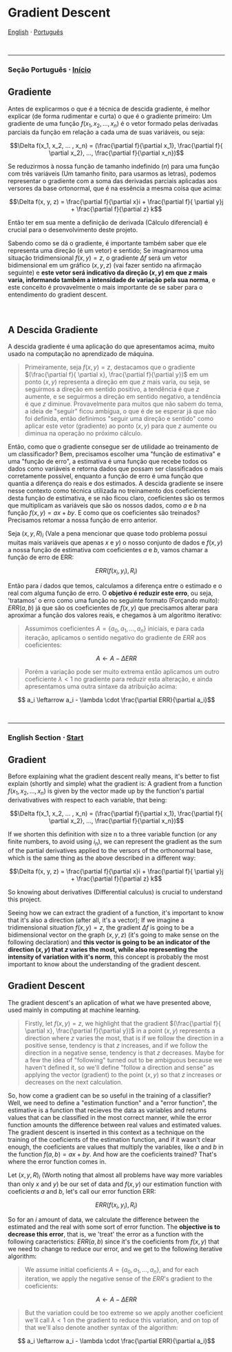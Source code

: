 # Gradient Descent

<a name="start"></a> 
[English](#lang_en) $\cdot$ [Português](#lang_pt)

<br>
<hr>

<a name="lang_pt"></a> 
### Seção Português $\cdot$ [Início](#start)
## Gradiente

Antes de explicarmos o que é a técnica de descida gradiente, é melhor explicar (de forma rudimentar e curta) o que é o gradiente primeiro: Um gradiente de uma função $f(x_1, x_2, ... , x_n)$ é o vetor formado pelas derivadas parciais da função em relação a cada uma de suas variáveis, ou seja:

$$\Delta f(x_1, x_2, ... , x_n) = (\frac{\partial f}{\partial x_1}, \frac{\partial f}{ \partial x_2}, ..., \frac{\partial f}{\partial x_n})$$

Se reduzirmos à nossa função de tamanho indefinido ($n$) para uma função com três variáveis (Um tamanho finito, para usarmos as letras), podemos representar o gradiente com a soma das derivadas parciais aplicadas aos versores da base ortonormal, que é na essência a mesma coisa que acima:

$$\Delta f(x, y, z) = \frac{\partial f}{\partial x}i + \frac{\partial f}{ \partial y}j + \frac{\partial f}{\partial z} k$$




Então ter em sua mente a definição de derivada (Cálculo diferencial) é crucial para o desenvolvimento deste projeto.

Sabendo como se dá o gradiente, é importante também saber que ele representa uma direção (é um vetor) e sentido; Se imaginarmos uma situação tridimensional $f(x,y) = z$, o gradiente $\Delta f$ será um vetor bidimensional em um gráfico $(x, y, z)$ (vai fazer sentido na afirmação seguinte) e **este vetor será indicativo da direção $(x,y)$ em que $z$ mais varia, informando também a intensidade de variação pela sua norma**, e este conceito é provavelmente o mais importante de se saber para o entendimento do gradient descent.

<br>

## A Descida Gradiente

A descida gradiente é uma aplicação do que apresentamos acima, muito usado na computação no aprendizado de máquina.

> Primeiramente, seja $f(x,y) = z$, destacamos que o gradiente $(\frac{\partial f}{ \partial x}, \frac{\partial f}{\partial y})$ em um ponto $(x,y)$ representa a direção em que $z$ mais varia, ou seja, se seguirmos a direção em sentido positivo, a tendência é que $z$ aumente, e se seguirmos a direção em sentido negativo, a tendência é que $z$ diminue. Provavelmente para muitos que não sabem do tema, a ideia de "seguir" ficou ambígua, o que é de se esperar já que não foi definida, então definimos "seguir uma direção e sentido" como aplicar este vetor (gradiente) ao ponto $(x,y)$ para que $z$ aumente ou diminua na operação no próximo cálculo.

Então, como que o gradiente consegue ser de utilidade ao treinamento de um classificador? Bem, precisamos escolher uma "função de estimativa" e uma "função de erro", a estimativa é uma função que recebe todos os dados como variáveis e retorna dados que possam ser classificados o mais corretamente possível, enquanto a função de erro é uma função que quantia a diferença do reais e dos estimados. A descida gradiente se insere nesse contexto como técnica utilizada no treinamento dos coeficientes desta função de estimativa, e se não ficou claro, coeficientes são os termos que multiplicam as variáveis que são os nossos dados, como $a$ e $b$ na função $f(x,y) = ax + by$. E como que os coeficientes são treinados? Precisamos retomar a nossa função de erro anterior.

Seja $(x, y, R)_i$ (Vale a pena mencionar que quase todo problema possui muitas mais variáveis que apenas $x$ e $y$) o nosso conjunto de dados e $f(x,y)$ a nossa função de estimativa com coeficientes $a$ e $b$, vamos chamar a função de erro de ERR:

$$ERR(f(x_i, y_i), R_i)$$

Então para $i$ dados que temos, calculamos a diferença entre o estimado e o real com alguma função de erro. O **objetivo é reduzir este erro**, ou seja, 'tratamos' o erro como uma função no seguinte formato (Forçando muito): $ERR(a, b)$ já que são os coeficientes de $f(x, y)$ que precisamos alterar para aproximar a função dos valores reais, e chegamos à um algoritmo iterativo:

> Assumimos coeficientes $A = \{a_0, a_1, ..., a_n\}$ iniciais, e para cada iteração, aplicamos o sentido negativo do gradiente de $ERR$ aos coeficientes:

$$ A \leftarrow A - \Delta ERR $$

> Porém a variação pode ser muito extrema então aplicamos um outro coeficiente $\lambda < 1$ no gradiente para reduzir esta alteração, e ainda apresentamos uma outra sintaxe da atribuição acima:

$$ a_i \leftarrow a_i - \lambda \cdot \frac{\partial ERR}{\partial a_i}$$





<br>
<hr> 

<a name="lang_en"></a>

### English Section $\cdot$ [Start](#start)

## Gradient 

Before explaining what the gradient descent really means, it's better to fist explain (shortly and simple) what the gradient is: A gradient from a function
$f(x_1, x_2, ... , x_n)$ is given by the vector made up by the function's partial derivativatives with respect to each variable, that being:

$$\Delta f(x_1, x_2, ... , x_n) = (\frac{\partial f}{\partial x_1}, \frac{\partial f}{ \partial x_2}, ..., \frac{\partial f}{\partial x_n})$$

If we shorten this definition with size n to a three variable function (or any finite numbers, to avoid using $i_n$), we can represent the gradient as the sum of the partial derivatives applied to the versors of the orthonormal base, which is the same thing as the above described in a different way:

$$\Delta f(x, y, z) = \frac{\partial f}{\partial x}i + \frac{\partial f}{ \partial y}j + \frac{\partial f}{\partial z} k$$

So knowing about derivatives (Differential calculus) is crucial to understand this project.

Seeing how we can extract the gradient of a function, it's important to know that it's also a direction (after all, it's a vector); If we imagine a tridimensional situation $f(x,y) = z$, the gradient $\Delta f$ is going to be a bidimensional vector on the graph $(x,y,z)$ (it's going to make sense on the following declaration) and **this vector is going to be an indicator of the direction $(x,y)$ that $z$ varies the most, while also representing the intensity of variation with it's norm**, this concept is probably the most important to know about the understanding of the gradient descent.

## Gradient Descent

The gradient descent's an aplication of what we have presented above, used mainly in computing at machine learning.

> Firstly, let $f(x,y) = z$, we highlight that the gradient $(\frac{\partial f}{ \partial x}, \frac{\partial f}{\partial y})$ in a point $(x,y)$ represents a direction where $z$ varies the most, that is if we follow the direction in a positive sense, tendency is that $z$ increases, and if we follow the direction in a negative sense, tendency is that $z$ decreases. Maybe for a few the idea of "following" turned out to be ambiguous because we haven't defined it, so we'll define "follow a direction and sense" as applying the vector (gradient) to the point $(x,y)$ so that $z$ increases or decreases on the next calculation.

So, how come a gradient can be so useful in the training of a classifier? Well, we need to define a "estimation function" and a "error function", the estimative is a function that recieves the data as variables and returns values that can be classified in the most correct manner, while the error function amounts the difference between real values and estimated values. The gradient descent is inserted in this context as a technique on the training of the coeficients of the estimation function, and if it wasn't clear enough, the coeficients are values that multiply the variables, like $a$ and $b$ in the function $f(a, b) = ax + by$. And how are the coeficients trained? That's where the error function comes in.

Let $(x, y, R)_i$ (Worth noting that almost all problems have way more variables than only $x$ and $y$) be our set of data and $f(x, y)$ our estimation function with coeficients $a$ and $b$, let's call our error function ERR:

$$ERR(f(x_i, y_i), R_i)$$

So for an $i$ amount of data, we calculate the difference between the estimated and the real with some sort of error function. The **objective is to decrease this error**, that is, we 'treat' the error as a function with the following caracteristics: $ERR(a, b)$ since it's the coeficients from $f(x, y)$ that we need to change to reduce our error, and we get to the following iterative algorithm:

> We assume initial coeficients $A = \{a_0, a_1, ..., a_n\}$, and for each iteration, we apply the negative sense of the $ERR$'s gradient to the coeficients:

$$ A \leftarrow A - \Delta ERR $$

> But the variation could be too extreme so we apply another coeficient we'll call $\lambda < 1$ on the gradient to reduce this variation, and on top of that we'll also denote another syntax of the algorithm:

$$ a_i \leftarrow a_i - \lambda \cdot \frac{\partial ERR}{\partial a_i}$$

